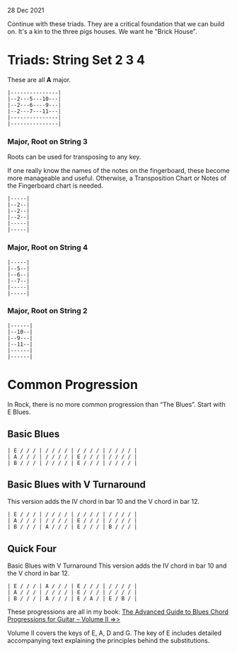 28 Dec 2021

Continue with these triads. They are a critical foundation that we can build on. It's a kin to the three pigs houses. We want he "Brick House".

# Triads: String Set 2 3 4

These are all **A** major.

```
|---------------|
|--2---5---10---|
|--2---6----9---|
|--2---7---11---|
|---------------|
|---------------|
```

### Major, Root on String 3

Roots can be used for transposing to any key.

If one really know the names of the notes on the fingerboard, these become more manageable and useful. Otherwise, a Transposition Chart or Notes of the Fingerboard chart is needed.

```
|-----|
|--2--|
|--2--|
|--2--|
|-----|
|-----|
```

### Major, Root on String 4
```
|-----|
|--5--|
|--6--|
|--7--|
|-----|
|-----|
```

### Major, Root on String 2
```
|------|
|--10--|
|--9---|
|--11--|
|------|
|------|
```

# Common Progression

In Rock, there is no more common progression than “The Blues”. Start with E Blues.

## Basic Blues
```
| E / / / | / / / / | / / / / | / / / / |
| A / / / | / / / / | E / / / | / / / / |
| B / / / | / / / / | E / / / | / / / / |
```

## Basic Blues with V Turnaround
This version adds the IV chord in bar 10 and the V chord in bar 12.

```
| E / / / | / / / / | / / / / | / / / / |
| A / / / | / / / / | E / / / | / / / / |
| B / / / | A / / / | E / / / | B / / / |
```

## Quick Four
Basic Blues with V Turnaround
This version adds the IV chord in bar 10 and the V chord in bar 12.

```
| E / / / | A / / / | E / / / | / / / / |
| A / / / | / / / / | E / / / | / / / / |
| B / / / | A / / / | E / A / | E / B / |

```

These progressions are all in my book: [The Advanced Guide to Blues Chord Progressions for Guitar – Volume II =>>](https://learningukulele.com/books/code/AGCPB2)

Volume II covers the keys of E, A, D and G. The key of E includes detailed accompanying text explaining the principles behind the substitutions.